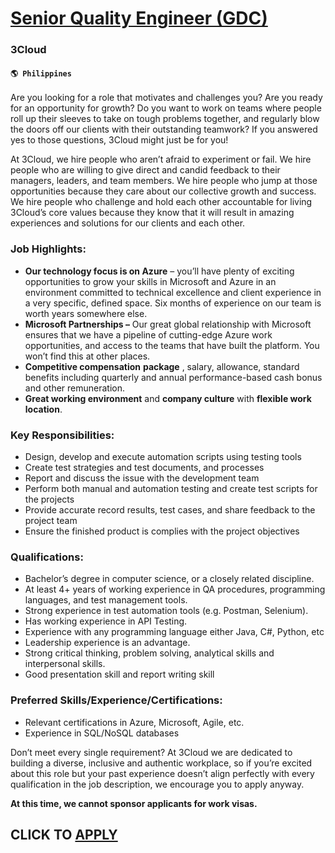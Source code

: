 # [Senior Quality Engineer (GDC)](https://www.remotewlb.com/apply/senior-quality-engineer-gdc-74183)  
### 3Cloud  
#### `🌎 Philippines`  

Are you looking for a role that motivates and challenges you? Are you ready for an opportunity for growth? Do you want to work on teams where people roll up their sleeves to take on tough problems together, and regularly blow the doors off our clients with their outstanding teamwork? If you answered yes to those questions, 3Cloud might just be for you!

At 3Cloud, we hire people who aren’t afraid to experiment or fail. We hire people who are willing to give direct and candid feedback to their managers, leaders, and team members. We hire people who jump at those opportunities because they care about our collective growth and success. We hire people who challenge and hold each other accountable for living 3Cloud’s core values because they know that it will result in amazing experiences and solutions for our clients and each other.

### Job Highlights:

  *  **Our technology focus is on Azure** – you’ll have plenty of exciting opportunities to grow your skills in Microsoft and Azure in an environment committed to technical excellence and client experience in a very specific, defined space. Six months of experience on our team is worth years somewhere else.
  *  **Microsoft Partnerships –** Our great global relationship with Microsoft ensures that we have a pipeline of cutting-edge Azure work opportunities, and access to the teams that have built the platform. You won’t find this at other places.
  *  **Competitive compensation** **package** , salary, allowance, standard benefits including quarterly and annual performance-based cash bonus and other remuneration.
  *  **Great working environment** and **company culture** with **flexible work location**.

### Key Responsibilities:

  * Design, develop and execute automation scripts using testing tools
  * Create test strategies and test documents, and processes
  * Report and discuss the issue with the development team
  * Perform both manual and automation testing and create test scripts for the projects
  * Provide accurate record results, test cases, and share feedback to the project team
  * Ensure the finished product is complies with the project objectives

### Qualifications:

  * Bachelor’s degree in computer science, or a closely related discipline.
  * At least 4+ years of working experience in QA procedures, programming languages, and test management tools.
  * Strong experience in test automation tools (e.g. Postman, Selenium).
  * Has working experience in API Testing.
  * Experience with any programming language either Java, C#, Python, etc
  * Leadership experience is an advantage.
  * Strong critical thinking, problem solving, analytical skills and interpersonal skills.
  * Good presentation skill and report writing skill

### Preferred Skills/Experience/Certifications:

  * Relevant certifications in Azure, Microsoft, Agile, etc.
  * Experience in SQL/NoSQL databases

Don’t meet every single requirement? At 3Cloud we are dedicated to building a diverse, inclusive and authentic workplace, so if you’re excited about this role but your past experience doesn’t align perfectly with every qualification in the job description, we encourage you to apply anyway.

 **At this time, we cannot sponsor applicants for work visas.**

  
## CLICK TO [APPLY](https://www.remotewlb.com/apply/senior-quality-engineer-gdc-74183)

